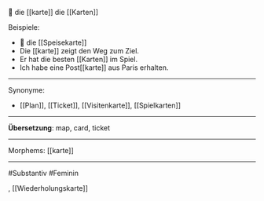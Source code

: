 🔴 die [[karte]]
die [[Karten]]

Beispiele:

- 🔴 die [[Speisekarte]]
- Die [[karte]] zeigt den Weg zum Ziel.
- Er hat die besten [[Karten]] im Spiel.
- Ich habe eine Post[[karte]] aus Paris erhalten.

---
Synonyme:
- [[Plan]], [[Ticket]], [[Visitenkarte]], [[Spielkarten]]

---
**Übersetzung**: map, card, ticket

---
Morphems:
[[karte]]

---
#Substantiv #Feminin


, [[Wiederholungskarte]]